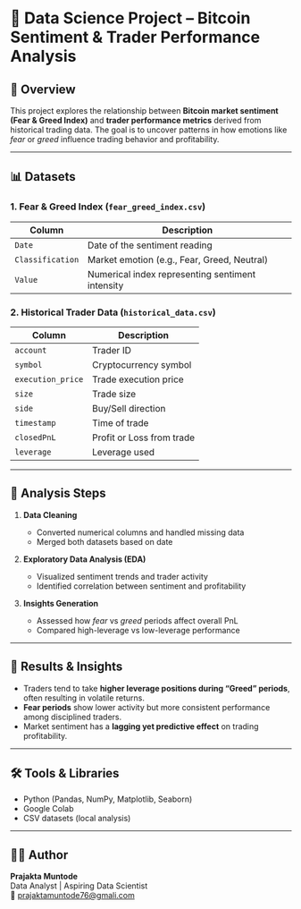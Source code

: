 # 🧠 Data Science Project – Bitcoin Sentiment & Trader Performance Analysis

## 📄 Overview
This project explores the relationship between **Bitcoin market sentiment (Fear & Greed Index)** and **trader performance metrics** derived from historical trading data.
The goal is to uncover patterns in how emotions like *fear* or *greed* influence trading behavior and profitability.

---

## 📊 Datasets

### 1. Fear & Greed Index (`fear_greed_index.csv`)
| Column | Description |
|---------|-------------|
| `Date` | Date of the sentiment reading |
| `Classification` | Market emotion (e.g., Fear, Greed, Neutral) |
| `Value` | Numerical index representing sentiment intensity |

### 2. Historical Trader Data (`historical_data.csv`)
| Column | Description |
|---------|-------------|
| `account` | Trader ID |
| `symbol` | Cryptocurrency symbol |
| `execution_price` | Trade execution price |
| `size` | Trade size |
| `side` | Buy/Sell direction |
| `timestamp` | Time of trade |
| `closedPnL` | Profit or Loss from trade |
| `leverage` | Leverage used |

---

## 🧩 Analysis Steps

1. **Data Cleaning**
   - Converted numerical columns and handled missing data
   - Merged both datasets based on date

2. **Exploratory Data Analysis (EDA)**
   - Visualized sentiment trends and trader activity
   - Identified correlation between sentiment and profitability

3. **Insights Generation**
   - Assessed how *fear* vs *greed* periods affect overall PnL
   - Compared high-leverage vs low-leverage performance

---

## 🚀 Results & Insights

- Traders tend to take **higher leverage positions during “Greed” periods**, often resulting in volatile returns.
- **Fear periods** show lower activity but more consistent performance among disciplined traders.
- Market sentiment has a **lagging yet predictive effect** on trading profitability.

---

## 🛠️ Tools & Libraries

- Python (Pandas, NumPy, Matplotlib, Seaborn)
- Google Colab
- CSV datasets (local analysis)

---

## 👩‍💻 Author

**Prajakta Muntode**  
Data Analyst | Aspiring Data Scientist  
📧 prajaktamuntode76@gmali.com





